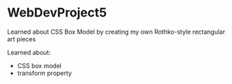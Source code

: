 # WebDevProject5
Learned about CSS Box Model by creating my own Rothko-style rectangular art pieces

Learned about:
- CSS box model
- transform property
